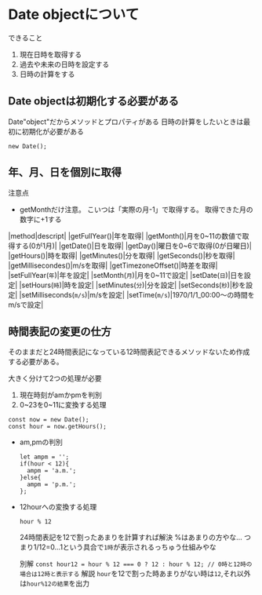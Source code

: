 # Date objectについて

できること
1. 現在日時を取得する
1. 過去や未来の日時を設定する
1. 日時の計算をする

## Date objectは初期化する必要がある
Date"object"だからメソッドとプロパティがある
日時の計算をしたいときは最初に初期化が必要がある

```
new Date();
```

## 年、月、日を個別に取得
注意点
- getMonthだけ注意。  こいつは「実際の月-1」で取得する。  取得できた月の数字に+1する

|method|descript|
|getFullYear()|年を取得|
|getMonth()|月を0~11の数値で取得する(0が1月)|
|getDate()|日を取得|
|getDay()|曜日を0~6で取得(0が日曜日)|
|getHours()|時を取得|
|getMinutes()|分を取得|
|getSeconds()|秒を取得|
|getMillisecondes()|m/sを取得|
|getTimezoneOffset()|時差を取得|
|setFullYear(`年`)|年を設定|
|setMonth(`月`)|月を0~11で設定|
|setDate(`日`)|日を設定|
|setHours(`時`)|時を設定|
|setMinutes(`分`)|分を設定|
|setSeconds(`秒`)|秒を設定|
|setMilliseconds(`m/s`)|m/sを設定|
|setTime(`m/s`)|1970/1/1_00:00〜の時間をm/sで設定|

## 時間表記の変更の仕方

そのままだと24時間表記になっている12時間表記できるメソッドないため作成する必要がある。

大きく分けて2つの処理が必要
1. 現在時刻がamかpmを判別
1. 0~23を0~11に変換する処理

```
const now = new Date();
const hour = now.getHours();
```

- am,pmの判別
  ```
  let ampm = '';
  if(hour < 12){
    ampm = 'a.m.';
  }else{
    ampm = 'p.m.';
  };
  ```

- 12hourへの変換する処理
  ```
  hour % 12
  ```
  24時間表記を12で割ったあまりを計算すれば解決
  %はあまりの方やな…  つまり1/12=0...1という具合で`1時`が表示されるっちゅう仕組みやな

  別解
  ```const hour12 = hour % 12 === 0 ? 12 : hour % 12; // 0時と12時の場合は12時と表示する```
  解説
  `hour`を12で割った時あまりがない時は`12`,それ以外は`hour%12の結果`を出力